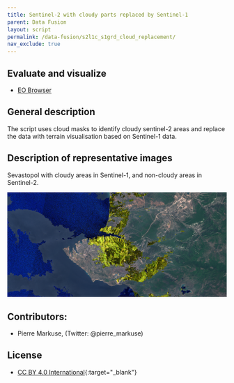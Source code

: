 ```yaml
---
title: Sentinel-2 with cloudy parts replaced by Sentinel-1
parent: Data Fusion
layout: script
permalink: /data-fusion/s2l1c_s1grd_cloud_replacement/
nav_exclude: true
---
```



## Evaluate and visualize
 - [EO Browser](https://sentinelshare.page.link/wD4y)

## General description
The script uses cloud masks to identify cloudy sentinel-2 areas and replace the data with terrain visualisation based on Sentinel-1 data. 

## Description of representative images  

Sevastopol with cloudy areas in Sentinel-1, and non-cloudy areas in Sentinel-2. 

![RGB](fig/fig1.png)

## Contributors:
 - Pierre Markuse, (Twitter: @pierre_markuse)

## License

 - [CC BY 4.0 International](https://creativecommons.org/licenses/by/4.0/){:target="_blank"}
